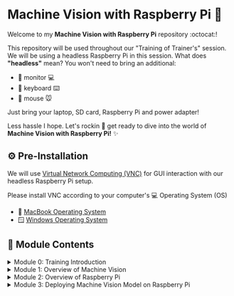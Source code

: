 # Machine Vision with Raspberry Pi 🍇

Welcome to my **Machine Vision with Raspberry Pi** repository :octocat:! 

This repository will be used throughout our "Training of Trainer's" session. We will be using a headless Raspberry Pi in this session. What does **"headless"** mean? You won't need to bring an additional:  

- :no_entry_sign: monitor :computer:
- :no_entry_sign: keyboard :keyboard:
- :no_entry_sign: mouse :mouse:

Just bring your laptop, SD card, Raspberry Pi and power adapter!

Less hassle I hope. Let's rockin :rocket: get ready to dive into the world of **Machine Vision with Raspberry Pi!** :sparkles:

## :gear: Pre-Installation

We will use [Virtual Network Computing (VNC)](https://www.realvnc.com/en/connect/download/viewer/?lai_vid=aqKBRwpKvt6xN&lai_sr=0-4&lai_sl=l&lai_p=1) for GUI interaction with our headless Raspberry Pi setup. 

Please install VNC according to your computer's :computer: Operating System (OS)

- :apple: [MacBook Operating System](https://downloads.realvnc.com/download/file/viewer.files/VNC-Viewer-7.12.1-MacOSX-universal.dmg?lai_vid=aqKBRwpKvt6xN&lai_sr=0-4&lai_sl=l&lai_p=1)
- 🪟 [Windows Operating System](https://downloads.realvnc.com/download/file/viewer.files/VNC-Viewer-7.12.1-Windows.exe?lai_vid=aqKBRwpKvt6xN&lai_sr=0-4&lai_sl=l&lai_p=1)

## :bookmark: Module Contents
<details>
    <summary>Module 0: Training Introduction</summary>
    <ul>
        <li><a href="https://github.com/aqillakhamis/Machine-Vision-with-Raspi/blob/main/modules/Module%200%20-%20Training%20Introduction/Module%200%20-%20Training%20Introduction.pdf" target="_blank"><u>Module 0 PDF Slide</u></a></li>
    </ul>
</details>

<details>
    <summary>Module 1: Overview of Machine Vision</summary>
    <ul>
        <li><a href="https://github.com/aqillakhamis/Machine-Vision-with-Raspi/blob/main/modules/Module%201%20-%20Overview%20Machine%20Vision/Module%201%20-%20Overview%20of%20Machine%20Vision.pdf" target="_blank"><u>Module 1 PDF Slide</u></a></li>
    </ul>

</details>

<details>
    <summary>Module 2: Overview of Raspberry Pi</summary>
    <ul>
        <li><a href="https://github.com/aqillakhamis/Machine-Vision-with-Raspi/blob/main/modules/Module%202%20-%20Overview%20of%20Raspberry%20Pi/Module%202%20-%20Overview%20of%20Raspberry%20Pi.pdf" target="_blank"><u>Module 2 PDF Slide</u></a></li>
    </ul>
    <ul>
        <li><a href="https://github.com/aqillakhamis/Machine-Vision-with-Raspi/blob/main/modules/Module%202%20-%20Overview%20of%20Raspberry%20Pi/Raspberry%20Pi%20Configuration.MD" target="_blank"><u>Raspberry Pi Configuration</u></a></li>
    </ul>

</details>

<details>
    <summary>Module 3: Deploying Machine Vision Model on Raspberry Pi</summary>
</details>






